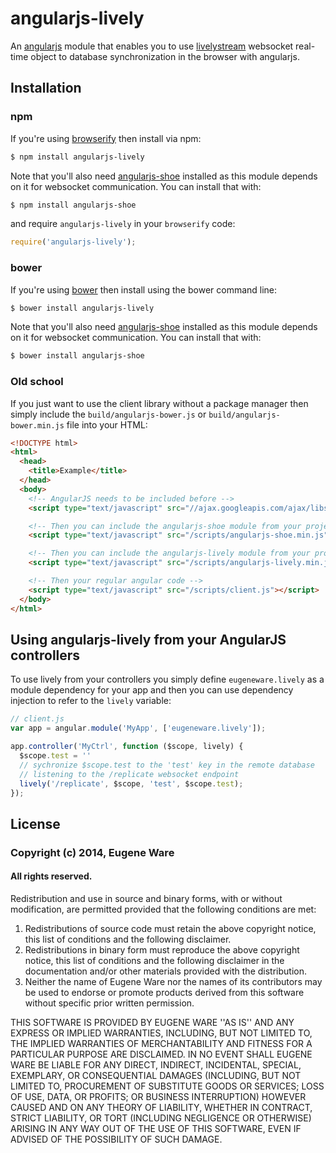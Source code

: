 # angularjs-lively

An [angularjs](http://angularjs.org) module that enables you to use
[livelystream](https://github.com/eugeneware/livelystream) websocket real-time
object to database synchronization in the browser with angularjs.

## Installation

### npm

If you're using [browserify](https://github.com/substack/node-browserify) then
install via npm:

``` bash
$ npm install angularjs-lively
```

Note that you'll also need [angularjs-shoe](https://github.com/eugeneware/angularjs-shoe)
installed as this module depends on it for websocket communication. You can
install that with:

``` bash
$ npm install angularjs-shoe
```

and require ```angularjs-lively``` in your ```browserify``` code:

``` js
require('angularjs-lively');
```

### bower

If you're using [bower](http://bower.io) then install using the bower command
line:

``` bash
$ bower install angularjs-lively
```

Note that you'll also need [angularjs-shoe](https://github.com/eugeneware/angularjs-shoe)
installed as this module depends on it for websocket communication. You can
install that with:

``` bash
$ bower install angularjs-shoe
```

### Old school

If you just want to use the client library without a package manager then
simply include the ```build/angularjs-bower.js``` or
```build/angularjs-bower.min.js``` file into your HTML:

``` html
<!DOCTYPE html>
<html>
  <head>
    <title>Example</title>
  </head>
  <body>
    <!-- AngularJS needs to be included before -->
    <script type="text/javascript" src="//ajax.googleapis.com/ajax/libs/angularjs/1.2.7/angular.min.js"></script>

    <!-- Then you can include the angularjs-shoe module from your project -->
    <script type="text/javascript" src="/scripts/angularjs-shoe.min.js"></script>

    <!-- Then you can include the angularjs-lively module from your project -->
    <script type="text/javascript" src="/scripts/angularjs-lively.min.js"></script>

    <!-- Then your regular angular code -->
    <script type="text/javascript" src="/scripts/client.js"></script>
  </body>
</html>
```

## Using angularjs-lively from your AngularJS controllers

To use lively from your controllers you simply define ```eugeneware.lively```
as a module dependency for your app and then you can use dependency injection
to refer to the ```lively``` variable:

``` js
// client.js
var app = angular.module('MyApp', ['eugeneware.lively']);

app.controller('MyCtrl', function ($scope, lively) {
  $scope.test = ''
  // sychronize $scope.test to the 'test' key in the remote database
  // listening to the /replicate websocket endpoint
  lively('/replicate', $scope, 'test', $scope.test);
});
```

## License

### Copyright (c) 2014, Eugene Ware
#### All rights reserved.

Redistribution and use in source and binary forms, with or without
modification, are permitted provided that the following conditions are met:

1. Redistributions of source code must retain the above copyright
   notice, this list of conditions and the following disclaimer.
2. Redistributions in binary form must reproduce the above copyright
   notice, this list of conditions and the following disclaimer in the
   documentation and/or other materials provided with the distribution.
3. Neither the name of Eugene Ware nor the names of its contributors
   may be used to endorse or promote products derived from this software
   without specific prior written permission.

THIS SOFTWARE IS PROVIDED BY EUGENE WARE ''AS IS'' AND ANY
EXPRESS OR IMPLIED WARRANTIES, INCLUDING, BUT NOT LIMITED TO, THE IMPLIED
WARRANTIES OF MERCHANTABILITY AND FITNESS FOR A PARTICULAR PURPOSE ARE
DISCLAIMED. IN NO EVENT SHALL EUGENE WARE BE LIABLE FOR ANY
DIRECT, INDIRECT, INCIDENTAL, SPECIAL, EXEMPLARY, OR CONSEQUENTIAL DAMAGES
(INCLUDING, BUT NOT LIMITED TO, PROCUREMENT OF SUBSTITUTE GOODS OR SERVICES;
LOSS OF USE, DATA, OR PROFITS; OR BUSINESS INTERRUPTION) HOWEVER CAUSED AND
ON ANY THEORY OF LIABILITY, WHETHER IN CONTRACT, STRICT LIABILITY, OR TORT
(INCLUDING NEGLIGENCE OR OTHERWISE) ARISING IN ANY WAY OUT OF THE USE OF THIS
SOFTWARE, EVEN IF ADVISED OF THE POSSIBILITY OF SUCH DAMAGE.
